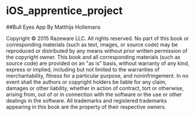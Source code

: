 # iOS_apprentice_project


##Bull Eyes App 
By Matthijs Hollemans

Copyright © 2015 Razeware LLC.
All rights reserved. No part of this book or corresponding materials (such as text, images, or source code) may be reproduced or distributed by any means without prior written permission of the copyright owner.
This book and all corresponding materials (such as source code) are provided on an "as is" basis, without warranty of any kind, express or implied, including but not limited to the warranties of merchantability, fitness for a particular purpose, and noninfringement. In no event shall the authors or copyright holders be liable for any claim, damages or other liability, whether in action of contract, tort or otherwise, arising from, out of or in connection with the software or the use or other dealings in the software.
All trademarks and registered trademarks appearing in this book are the property of their respective owners.